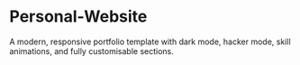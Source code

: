# Personal-Website
A modern, responsive portfolio template with dark mode, hacker mode, skill animations, and fully customisable sections.

